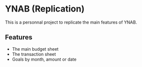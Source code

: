 # YNAB (Replication)

This is a personnal project to replicate the main
features of YNAB.

## Features
- The main budget sheet
- The transaction sheet
- Goals by month, amount or date
